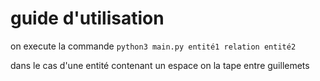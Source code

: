 # guide d'utilisation

on execute la commande  ```python3 main.py entité1 relation entité2```

dans le cas d'une entité contenant un espace on la tape entre guillemets